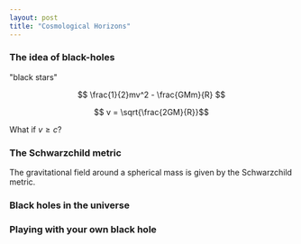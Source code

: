 ```yaml
---
layout: post
title: "Cosmological Horizons"
---
```


### The idea of black-holes

"black stars"

$$ \frac{1}{2}mv^2 - \frac{GMm}{R} $$

$$ v = \sqrt{\frac{2GM}{R}}$$

What if $v \geq c$?

### The Schwarzchild metric

The gravitational field around a spherical mass is given by the Schwarzchild metric.

### Black holes in the universe

### Playing with your own black hole


